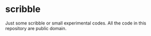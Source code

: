 scribble
========
Just some scribble or small experimental codes.
All the code in this repository are public domain.
